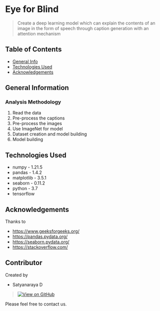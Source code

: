 # Eye for Blind
> Create a deep learning model which can explain the contents of an image in the form of speech through caption generation with an attention mechanism

## Table of Contents
* [General Info](#general-information)
* [Technologies Used](#technologies-used)
* [Acknowledgements](#acknowledgements)

<!-- You can include any other section that is pertinent to your problem -->

## General Information
### Analysis Methodology
1. Read the data
2. Pre-process the captions
3. Pre-process the images
4. Use ImageNet for model
5. Dataset creation and model building
6. Model building

<!-- You don't have to answer all the questions - just the ones relevant to your project. -->

<!-- You don't have to answer all the questions - just the ones relevant to your project. -->


## Technologies Used
- numpy - 1.21.5
- pandas - 1.4.2
- matplotlib - 3.5.1
- seaborn - 0.11.2
- python - 3.7
- tensorflow

<!-- As the libraries versions keep on changing, it is recommended to mention the version of library used in this project -->

## Acknowledgements
Thanks to
- https://www.geeksforgeeks.org/
- https://pandas.pydata.org/
- https://seaborn.pydata.org/
- https://stackoverflow.com/


## Contributor
Created by 
- Satyanaraya D
> [![View on GitHub](https://img.shields.io/badge/GitHub-View_on_GitHub-blue?logo=GitHub)](https://github.com/dtsatyam) 

Please feel free to contact us.

<!-- Optional -->
<!-- ## License -->
<!-- This project is open source and available under the [... License](). -->

<!-- You don't have to include all sections - just the one's relevant to your project -->